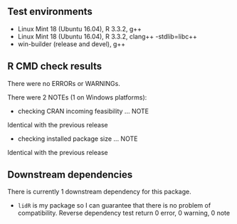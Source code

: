 ## Test environments
* Linux Mint 18 (Ubuntu 16.04), R 3.3.2, g++
* Linux Mint 18 (Ubuntu 16.04), R 3.3.2, clang++ -stdlib=libc++
* win-builder (release and devel), g++

## R CMD check results
There were no ERRORs or WARNINGs.

There were 2 NOTEs (1 on Windows platforms):

* checking CRAN incoming feasibility ... NOTE

Identical with the previous release

* checking installed package size ... NOTE

Identical with the previous release

## Downstream dependencies
There is currently 1 downstream dependency for this package.

* `lidR` is my package so I can guarantee that there is no problem of compatibility. Reverse dependency test return 0 error, 0 warning, 0 note

